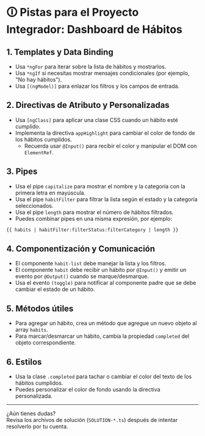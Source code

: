 # 🛈 Pistas para el Proyecto Integrador: Dashboard de Hábitos

## 1. Templates y Data Binding

- Usa `*ngFor` para iterar sobre la lista de hábitos y mostrarlos.
- Usa `*ngIf` si necesitas mostrar mensajes condicionales (por ejemplo, "No hay hábitos").
- Usa `[(ngModel)]` para enlazar los filtros y los campos de entrada.

## 2. Directivas de Atributo y Personalizadas

- Usa `[ngClass]` para aplicar una clase CSS cuando un hábito esté cumplido.
- Implementa la directiva `appHighlight` para cambiar el color de fondo de los hábitos cumplidos.
  - Recuerda usar `@Input()` para recibir el color y manipular el DOM con `ElementRef`.

## 3. Pipes

- Usa el pipe `capitalize` para mostrar el nombre y la categoría con la primera letra en mayúscula.
- Usa el pipe `habitFilter` para filtrar la lista según el estado y la categoría seleccionados.
- Usa el pipe `length` para mostrar el número de hábitos filtrados.
- Puedes combinar pipes en una misma expresión, por ejemplo:
  
```html
{{ habits | habitFilter:filterStatus:filterCategory | length }}
```

## 4. Componentización y Comunicación

- El componente `habit-list` debe manejar la lista y los filtros.
- El componente `habit` debe recibir un hábito por `@Input()` y emitir un evento por `@Output()` cuando se marque/desmarque.
- Usa el evento `(toggle)` para notificar al componente padre que se debe cambiar el estado de un hábito.

## 5. Métodos útiles

- Para agregar un hábito, crea un método que agregue un nuevo objeto al array `habits`.
- Para marcar/desmarcar un hábito, cambia la propiedad `completed` del objeto correspondiente.

## 6. Estilos

- Usa la clase `.completed` para tachar o cambiar el color del texto de los hábitos cumplidos.
- Puedes personalizar el color de fondo usando la directiva personalizada.

---

¿Aún tienes dudas?  
Revisa los archivos de solución (`SOLUTION-*.ts`) después de intentar resolverlo por tu cuenta.
